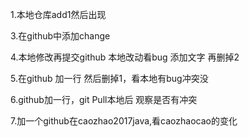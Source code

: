 

1.本地仓库add1然后出现
 

3.在github中添加change

4.本地修改再提交github 本地改动看bug 添加文字 再删掉2

5.在github 加一行 然后删掉1，看本地有bug冲突没

6.github加一行，git Pull本地后 观察是否有冲突

7.加一个github在caozhao2017java,看caozhaocao的变化
